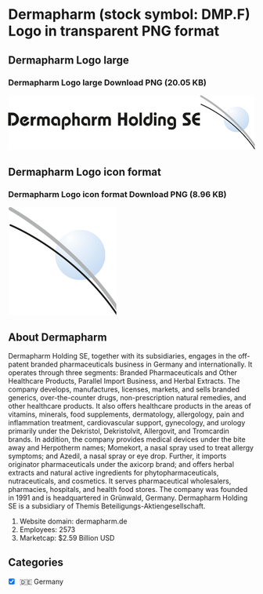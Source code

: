 # Dermapharm (stock symbol: DMP.F) Logo in transparent PNG format

## Dermapharm Logo large

### Dermapharm Logo large Download PNG (20.05 KB)

![Dermapharm Logo large Download PNG (20.05 KB)](/img/orig/DMP.F_BIG-51f12b06.png)

## Dermapharm Logo icon format

### Dermapharm Logo icon format Download PNG (8.96 KB)

![Dermapharm Logo icon format Download PNG (8.96 KB)](/img/orig/DMP.F-d14ce179.png)

## About Dermapharm

Dermapharm Holding SE, together with its subsidiaries, engages in the off-patent branded pharmaceuticals business in Germany and internationally. It operates through three segments: Branded Pharmaceuticals and Other Healthcare Products, Parallel Import Business, and Herbal Extracts. The company develops, manufactures, licenses, markets, and sells branded generics, over-the-counter drugs, non-prescription natural remedies, and other healthcare products. It also offers healthcare products in the areas of vitamins, minerals, food supplements, dermatology, allergology, pain and inflammation treatment, cardiovascular support, gynecology, and urology primarily under the Dekristol, Dekristolvit, Allergovit, and Tromcardin brands. In addition, the company provides medical devices under the bite away and Herpotherm names; Momekort, a nasal spray used to treat allergy symptoms; and Azedil, a nasal spray or eye drop. Further, it imports originator pharmaceuticals under the axicorp brand; and offers herbal extracts and natural active ingredients for phytopharmaceuticals, nutraceuticals, and cosmetics. It serves pharmaceutical wholesalers, pharmacies, hospitals, and health food stores. The company was founded in 1991 and is headquartered in Grünwald, Germany. Dermapharm Holding SE is a subsidiary of Themis Beteiligungs-Aktiengesellschaft.

1. Website domain: dermapharm.de
2. Employees: 2573
3. Marketcap: $2.59 Billion USD


## Categories
- [x] 🇩🇪 Germany
